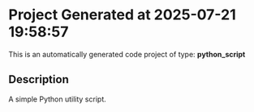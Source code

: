 # Project Generated at 2025-07-21 19:58:57

This is an automatically generated code project of type: **python_script**

## Description

A simple Python utility script.
